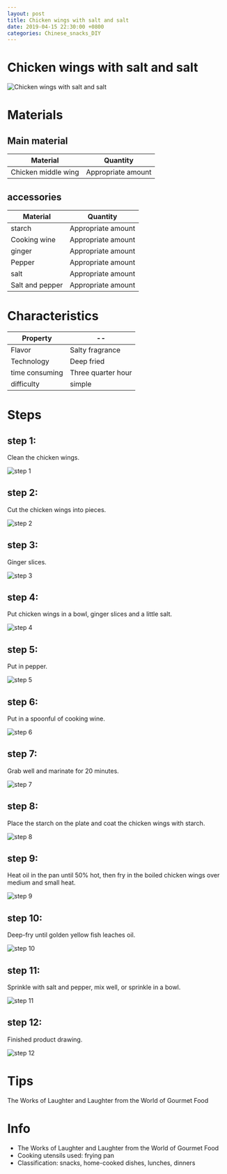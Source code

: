 ```yaml
---
layout: post
title: Chicken wings with salt and salt
date: 2019-04-15 22:30:00 +0800
categories: Chinese_snacks_DIY
---
```


# Chicken wings with salt and salt

![Chicken wings with salt and salt]({{site.baseurl}}/img/430033/430033.jpg)

# Materials


## Main material

Material|Quantity
--|--
Chicken middle wing|Appropriate amount

## accessories

Material|Quantity
--|--
starch|Appropriate amount
Cooking wine|Appropriate amount
ginger|Appropriate amount
Pepper|Appropriate amount
salt|Appropriate amount
Salt and pepper|Appropriate amount

# Characteristics

Property|--
--|--
Flavor|Salty fragrance
Technology|Deep fried
time consuming|Three quarter hour
difficulty|simple

# Steps

## step 1:

Clean the chicken wings.

![step 1]({{site.baseurl}}/img/430033/1.jpg)

## step 2:

Cut the chicken wings into pieces.

![step 2]({{site.baseurl}}/img/430033/2.jpg)

## step 3:

Ginger slices.

![step 3]({{site.baseurl}}/img/430033/3.jpg)

## step 4:

Put chicken wings in a bowl, ginger slices and a little salt.

![step 4]({{site.baseurl}}/img/430033/4.jpg)

## step 5:

Put in pepper.

![step 5]({{site.baseurl}}/img/430033/5.jpg)

## step 6:

Put in a spoonful of cooking wine.

![step 6]({{site.baseurl}}/img/430033/6.jpg)

## step 7:

Grab well and marinate for 20 minutes.

![step 7]({{site.baseurl}}/img/430033/7.jpg)

## step 8:

Place the starch on the plate and coat the chicken wings with starch.

![step 8]({{site.baseurl}}/img/430033/8.jpg)

## step 9:

Heat oil in the pan until 50% hot, then fry in the boiled chicken wings over medium and small heat.

![step 9]({{site.baseurl}}/img/430033/9.jpg)

## step 10:

Deep-fry until golden yellow fish leaches oil.

![step 10]({{site.baseurl}}/img/430033/10.jpg)

## step 11:

Sprinkle with salt and pepper, mix well, or sprinkle in a bowl.

![step 11]({{site.baseurl}}/img/430033/11.jpg)

## step 12:

Finished product drawing.

![step 12]({{site.baseurl}}/img/430033/12.jpg)

# Tips

The Works of Laughter and Laughter from the World of Gourmet Food

# Info

- The Works of Laughter and Laughter from the World of Gourmet Food
- Cooking utensils used: frying pan
- Classification: snacks, home-cooked dishes, lunches, dinners